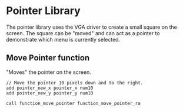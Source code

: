 # Pointer Library

The pointer library uses the VGA driver to create a small square on the screen.
The square can be "moved" and can act as a pointer to demonstrate which menu is
currently selected.

## Move Pointer function

"Moves" the pointer on the screen.

```
// Move the pointer 10 pixels down and to the right.
add pointer_new_x pointer_x num10 
add pointer_new_y pointer_y num10

call function_move_pointer function_move_pointer_ra
```
